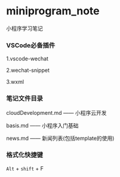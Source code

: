 # miniprogram_note
小程序学习笔记

### VSCode必备插件

1.vscode-wechat

2.wechat-snippet

3.wxml

### 笔记文件目录

cloudDevelopment.md —— 小程序云开发

basis.md —— 小程序入门基础

news.md —— 新闻列表(包括template的使用)

### 格式化快捷键

`Alt` + `shift` + F